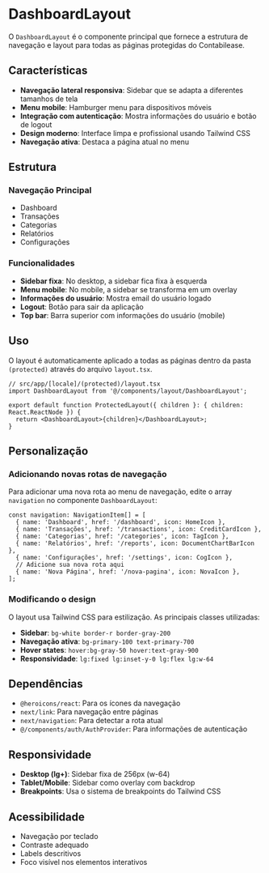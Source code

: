 # DashboardLayout

O `DashboardLayout` é o componente principal que fornece a estrutura de navegação e layout para todas as páginas protegidas do Contabilease.

## Características

- **Navegação lateral responsiva**: Sidebar que se adapta a diferentes tamanhos de tela
- **Menu mobile**: Hamburger menu para dispositivos móveis
- **Integração com autenticação**: Mostra informações do usuário e botão de logout
- **Design moderno**: Interface limpa e profissional usando Tailwind CSS
- **Navegação ativa**: Destaca a página atual no menu

## Estrutura

### Navegação Principal
- Dashboard
- Transações
- Categorias
- Relatórios
- Configurações

### Funcionalidades
- **Sidebar fixa**: No desktop, a sidebar fica fixa à esquerda
- **Menu mobile**: No mobile, a sidebar se transforma em um overlay
- **Informações do usuário**: Mostra email do usuário logado
- **Logout**: Botão para sair da aplicação
- **Top bar**: Barra superior com informações do usuário (mobile)

## Uso

O layout é automaticamente aplicado a todas as páginas dentro da pasta `(protected)` através do arquivo `layout.tsx`.

```tsx
// src/app/[locale]/(protected)/layout.tsx
import DashboardLayout from '@/components/layout/DashboardLayout';

export default function ProtectedLayout({ children }: { children: React.ReactNode }) {
  return <DashboardLayout>{children}</DashboardLayout>;
}
```

## Personalização

### Adicionando novas rotas de navegação

Para adicionar uma nova rota ao menu de navegação, edite o array `navigation` no componente `DashboardLayout`:

```tsx
const navigation: NavigationItem[] = [
  { name: 'Dashboard', href: '/dashboard', icon: HomeIcon },
  { name: 'Transações', href: '/transactions', icon: CreditCardIcon },
  { name: 'Categorias', href: '/categories', icon: TagIcon },
  { name: 'Relatórios', href: '/reports', icon: DocumentChartBarIcon },
  { name: 'Configurações', href: '/settings', icon: CogIcon },
  // Adicione sua nova rota aqui
  { name: 'Nova Página', href: '/nova-pagina', icon: NovaIcon },
];
```

### Modificando o design

O layout usa Tailwind CSS para estilização. As principais classes utilizadas:

- **Sidebar**: `bg-white border-r border-gray-200`
- **Navegação ativa**: `bg-primary-100 text-primary-700`
- **Hover states**: `hover:bg-gray-50 hover:text-gray-900`
- **Responsividade**: `lg:fixed lg:inset-y-0 lg:flex lg:w-64`

## Dependências

- `@heroicons/react`: Para os ícones da navegação
- `next/link`: Para navegação entre páginas
- `next/navigation`: Para detectar a rota atual
- `@/components/auth/AuthProvider`: Para informações de autenticação

## Responsividade

- **Desktop (lg+)**: Sidebar fixa de 256px (w-64)
- **Tablet/Mobile**: Sidebar como overlay com backdrop
- **Breakpoints**: Usa o sistema de breakpoints do Tailwind CSS

## Acessibilidade

- Navegação por teclado
- Contraste adequado
- Labels descritivos
- Foco visível nos elementos interativos
